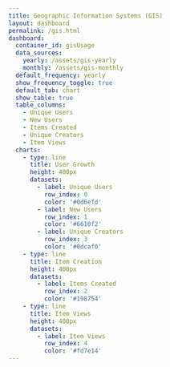 ```yaml
---
title: Geographic Information Systems (GIS)
layout: dashboard
permalink: /gis.html
dashboard:
  container_id: gisUsage
  data_sources:
    yearly: /assets/gis-yearly
    monthly: /assets/gis-monthly
  default_frequency: yearly
  show_frequency_toggle: true
  default_tab: chart
  show_table: true
  table_columns:
    - Unique Users	
    - New Users	
    - Items Created	
    - Unique Creators	
    - Item Views
  charts:
    - type: line
      title: User Growth
      height: 400px
      datasets:
        - label: Unique Users
          row_index: 0
          color: '#0d6efd'
        - label: New Users	
          row_index: 1
          color: '#6610f2'
        - label: Unique Creators	
          row_index: 3
          color: '#0dcaf0'
    - type: line
      title: Item Creation
      height: 400px
      datasets:
        - label: Items Created
          row_index: 2
          color: '#198754'
    - type: line
      title: Item Views
      height: 400px
      datasets:
        - label: Item Views
          row_index: 4
          color: '#fd7e14'
---
```


